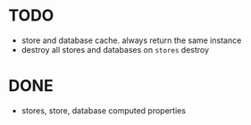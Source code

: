 # TODO

* store and database cache. always return the same instance
* destroy all stores and databases on `stores` destroy

# DONE

* stores, store, database computed properties
